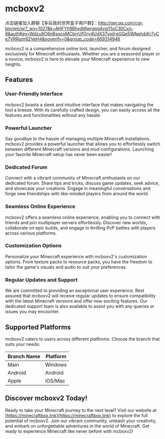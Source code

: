 # mcboxv2

点击链接加入群聊【多玩我的世界盒子用户群】：http://qm.qq.com/cgi-bin/qm/qr?_wv=1027&k=AHFYh9Bhydt6wrgpg4yoI11oC30Cxn-8&authKey=Wdzu8O6nBsqcoMCbrrUfOry4UdX37voilrgGQe5WAwIvbKr7yCe7VRRqnr62VeH4&noverify=0&group_code=669314946

mcboxv2 is a comprehensive online tool, launcher, and forum designed exclusively for Minecraft enthusiasts. Whether you are a seasoned player or a novice, mcboxv2 is here to elevate your Minecraft experience to new heights.

## Features

### User-Friendly Interface
mcboxv2 boasts a sleek and intuitive interface that makes navigating the tool a breeze. With its carefully crafted design, you can easily access all the features and functionalities without any hassle.

### Powerful Launcher
Say goodbye to the hassle of managing multiple Minecraft installations. mcboxv2 provides a powerful launcher that allows you to effortlessly switch between different Minecraft versions and mod configurations. Launching your favorite Minecraft setup has never been easier!

### Dedicated Forum
Connect with a vibrant community of Minecraft enthusiasts on our dedicated forum. Share tips and tricks, discuss game updates, seek advice, and showcase your creations. Engage in meaningful conversations and forge new friendships with like-minded players from around the world.

### Seamless Online Experience
mcboxv2 offers a seamless online experience, enabling you to connect with friends and join multiplayer servers effortlessly. Discover new worlds, collaborate on epic builds, and engage in thrilling PvP battles with players across various platforms.

### Customization Options
Personalize your Minecraft experience with mcboxv2's customization options. From texture packs to resource packs, you have the freedom to tailor the game's visuals and audio to suit your preferences.

### Regular Updates and Support
We are committed to providing an exceptional user experience. Rest assured that mcboxv2 will receive regular updates to ensure compatibility with the latest Minecraft versions and offer new exciting features. Our dedicated support team is also available to assist you with any queries or issues you may encounter.

## Supported Platforms

mcboxv2 caters to users across different platforms. Choose the branch that suits your needs:

| Branch Name | Platform  |
|-------------|-----------|
| Main        | Windows   |
| Android     | Android   |
| Apple       | iOS/Mac   |

## Discover mcboxv2 Today!

Ready to take your Minecraft journey to the next level? Visit our website at [https://minecraftbox.link](https://minecraftbox.link) to explore the full potential of mcboxv2. Join our vibrant community, unleash your creativity, and embark on unforgettable adventures in the world of Minecraft. Get ready to experience Minecraft like never before with mcboxv2!
